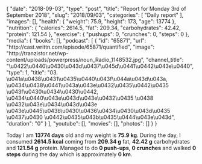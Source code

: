 {
    "date": "2018-09-03",
    "type": "post",
    "title": "Report for Monday 3rd of September 2018",
    "slug": "2018\/09\/03",
    "categories": [
        "Daily report"
    ],
    "images": [],
    "health": {
        "weight": 75.9,
        "height": 173,
        "age": 13774
    },
    "nutrition": {
        "calories": 2614.5,
        "fat": 209.34,
        "carbohydrates": 42.42,
        "protein": 121.54
    },
    "exercise": {
        "pushups": 0,
        "crunches": 0,
        "steps": 0
    },
    "media": {
        "books": [],
        "podcast": [
            {
                "id": "65871",
                "url": "http:\/\/cast.writtn.com\/episode\/65871\/quantified",
                "image": "http:\/\/tranzistor.net\/wp-content\/uploads\/powerpress\/noun_Radio_1148532.jpg",
                "channel_title": "\u0422\u0440\u0430\u043d\u0437\u045d\u0441\u0442\u043e\u0440",
                "type": 1,
                "title": "03. \u041a\u0438\u0431\u0435\u0440\u043f\u044a\u043d\u043a, \u0434\u0438\u0441\u043a\u043e\u0432\u0435\u0442\u0435 \u043f\u0430\u0434\u0430\u0442, \u0434\u0440\u043e\u043d\u043e\u0432\u0435 \u0438 \u0432\u043e\u0434\u043d\u043e \u043e\u0445\u043b\u0430\u0436\u0434\u0430\u043d\u0435 \u0437\u0430 \u0442\u0435\u043b\u0435\u0444\u043e\u043d",
                "duration": "0"
            }
        ],
        "youtube": [],
        "movies": [],
        "photos": []
    }
}

Today I am <strong>13774 days</strong> old and my weight is <strong>75.9 kg</strong>. During the day, I consumed <strong>2614.5 kcal</strong> coming from <strong>209.34 g</strong> fat, <strong>42.42 g</strong> carbohydrates and <strong>121.54 g</strong> protein. Managed to do <strong>0 push-ups</strong>, <strong>0 crunches</strong> and walked <strong>0 steps</strong> during the day which is approximately <strong>0 km</strong>.